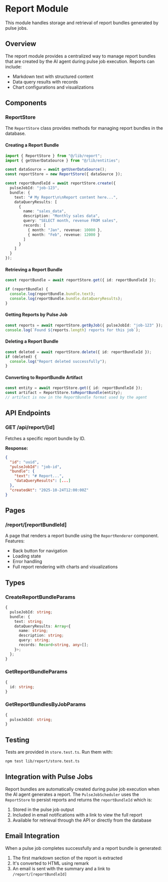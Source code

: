 # Report Module

This module handles storage and retrieval of report bundles generated by pulse jobs.

## Overview

The report module provides a centralized way to manage report bundles that are created by the AI agent during pulse job execution. Reports can include:
- Markdown text with structured content
- Data query results with records
- Chart configurations and visualizations

## Components

### ReportStore

The `ReportStore` class provides methods for managing report bundles in the database.

#### Creating a Report Bundle

```typescript
import { ReportStore } from "@/lib/report";
import { getUserDataSource } from "@/lib/entities";

const dataSource = await getUserDataSource();
const reportStore = new ReportStore({ dataSource });

const reportBundleId = await reportStore.create({
  pulseJobId: "job-123",
  bundle: {
    text: "# My Report\n\nReport content here...",
    dataQueryResults: [
      {
        name: "sales_data",
        description: "Monthly sales data",
        query: "SELECT month, revenue FROM sales",
        records: [
          { month: "Jan", revenue: 10000 },
          { month: "Feb", revenue: 12000 }
        ]
      }
    ]
  }
});
```

#### Retrieving a Report Bundle

```typescript
const reportBundle = await reportStore.get({ id: reportBundleId });

if (reportBundle) {
  console.log(reportBundle.bundle.text);
  console.log(reportBundle.bundle.dataQueryResults);
}
```

#### Getting Reports by Pulse Job

```typescript
const reports = await reportStore.getByJob({ pulseJobId: "job-123" });
console.log(`Found ${reports.length} reports for this job`);
```

#### Deleting a Report Bundle

```typescript
const deleted = await reportStore.delete({ id: reportBundleId });
if (deleted) {
  console.log("Report deleted successfully");
}
```

#### Converting to ReportBundle Artifact

```typescript
const entity = await reportStore.get({ id: reportBundleId });
const artifact = ReportStore.toReportBundle(entity);
// artifact is now in the ReportBundle format used by the agent
```

## API Endpoints

### GET /api/report/[id]

Fetches a specific report bundle by ID.

**Response:**
```json
{
  "id": "uuid",
  "pulseJobId": "job-id",
  "bundle": {
    "text": "# Report...",
    "dataQueryResults": [...]
  },
  "createdAt": "2025-10-24T12:00:00Z"
}
```

## Pages

### /report/[reportBundleId]

A page that renders a report bundle using the `ReportRenderer` component. Features:
- Back button for navigation
- Loading state
- Error handling
- Full report rendering with charts and visualizations

## Types

### CreateReportBundleParams

```typescript
{
  pulseJobId: string;
  bundle: {
    text: string;
    dataQueryResults: Array<{
      name: string;
      description: string;
      query: string;
      records: Record<string, any>[];
    }>;
  };
}
```

### GetReportBundleParams

```typescript
{
  id: string;
}
```

### GetReportBundlesByJobParams

```typescript
{
  pulseJobId: string;
}
```

## Testing

Tests are provided in `store.test.ts`. Run them with:

```bash
npm test lib/report/store.test.ts
```

## Integration with Pulse Jobs

Report bundles are automatically created during pulse job execution when the AI agent generates a report. The `PulseJobScheduler` uses the `ReportStore` to persist reports and returns the `reportBundleId` which is:
1. Stored in the pulse job output
2. Included in email notifications with a link to view the full report
3. Available for retrieval through the API or directly from the database

## Email Integration

When a pulse job completes successfully and a report bundle is generated:
1. The first markdown section of the report is extracted
2. It's converted to HTML using remark
3. An email is sent with the summary and a link to `/report/[reportBundleId]`

